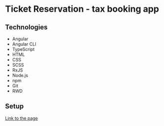 # Ticket Reservation - tax booking app

## Technologies

- Angular
- Angular CLI
- TypeScript
- HTML
- CSS
- SCSS
- RxJS
- Node.js
- npm
- Git
- RWD

## Setup

[Link to the page](https://www.mastar.pl/)
